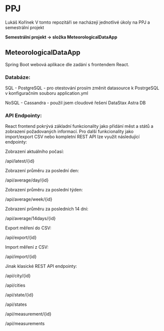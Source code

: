 # PPJ
Lukáš Kořínek
V tomto repozitáři se nacházejí jednotlivé úkoly na PPJ a semestrální projekt


**Semestrální projekt -> složka MeteorologicalDataApp**

  

## MeteorologicalDataApp
Spring Boot webová aplikace dle zadání s frontendem React.


### Databáze:
SQL - PostgreSQL - pro otestování prosím změnit datasource k PostrgeSQL v konfiguračním souboru application.yml

NoSQL - Cassandra - použil jsem cloudové řešení DataStax Astra DB


### API Endpointy:
React frontend pokrývá základní funkcionality jako přidání měst a států a zobrazení požadovaných informací. Pro další funkcionality jako import/export CSV nebo kompletní REST API lze využít následující endpointy:


Zobrazení aktuálního počasí:

/api/latest/{id}

Zobrazení průměru za poslední den:

/api/average/day/{id}

Zobrazení průměru za poslední týden:

/api/average/week/{id}

Zobrazení průměru za posledních 14 dní:

/api/average/14days/{id}

Export měření do CSV:

/api/export/{id}

Import měření z CSV:

/api/import/{id}
  

Jinak klasické REST API endpointy:

/api/city/{id}

/api/cities

/api/state/{id}

/api/states

/api/measurement/{id}

/api/measurements